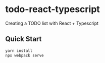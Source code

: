 # todo-react-typescript
Creating a TODO list with React + Typescript

## Quick Start
```sh
yarn install
npx webpack serve
```
